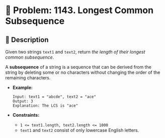 # 🧩 Problem: 1143. Longest Common Subsequence

## 📜 Description

Given two strings `text1` and `text2`, return *the length of their longest common subsequence*.  

A **subsequence** of a string is a sequence that can be derived from the string by deleting some or no characters without changing the order of the remaining characters.

- **Example:**
    ```text
    Input: text1 = "abcde", text2 = "ace"
    Output: 3
    Explanation: The LCS is "ace"
    ```

- **Constraints:**
  - `1 <= text1.length, text2.length <= 1000`
  - `text1` and `text2` consist of only lowercase English letters.
